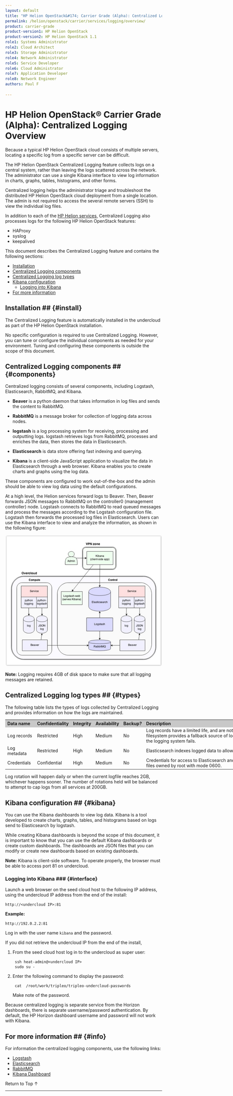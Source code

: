 ```yaml
---
layout: default
title: "HP Helion OpenStack&#174; Carrier Grade (Alpha): Centralized Logging Overview"
permalink: /helion/openstack/carrier/services/logging/overview/
product: carrier-grade
product-version1: HP Helion OpenStack
product-version2: HP Helion OpenStack 1.1
role1: Systems Administrator 
role2: Cloud Architect 
role3: Storage Administrator 
role4: Network Administrator 
role5: Service Developer 
role6: Cloud Administrator 
role7: Application Developer 
role8: Network Engineer 
authors: Paul F

---
```

<!--UNDER REVISION-->

<script>

function PageRefresh {
onLoad="window.refresh"
}

PageRefresh();

</script>


# HP Helion OpenStack&#174; Carrier Grade (Alpha): Centralized Logging Overview

Because a typical HP Helion OpenStack cloud consists of multiple servers, locating a specific log from a specific server can be difficult.

The HP Helion OpenStack Centralized Logging feature collects logs on a central system, rather than leaving the logs scattered across the network. The administrator can use a single Kibana interface to view log information in charts, graphs, tables, histograms, and other forms.

Centralized logging helps the administrator triage and troubleshoot the distributed HP Helion OpenStack cloud deployment from a single location. The admin is not required to access the several remote servers (SSH) to view the individual log files.

In addition to each of the [HP Helion services](/helion/openstack/carrier/services/overview/), Centralized Logging also processes logs for the following HP Helion OpenStack features:

- HAProxy
- syslog
- keepalived 

This document describes the Centralized Logging feature and contains the following sections:

* [Installation](#install)
* [Centralized Logging components](#components)
* [Centralized Logging log types](#types)
* [Kibana configuration](#kibana)
	* [Logging into Kibana](#interface)
* [For more information](#info)

## Installation ## {#install}

The Centralized Logging feature is automatically installed in the undercloud as part of the HP Helion OpenStack installation. 

No specific configuration is required to use Centralized Logging. However, you can tune or configure the individual components as needed for your environment. Tuning and configuring these components is outside the scope of this document. 

## Centralized Logging components ## {#components}

Centralized logging consists of several components, including Logstash, Elasticsearch, RabbitMQ, and Kibana. 

* **Beaver** is a python daemon that takes information in log files and sends the content to RabbitMQ.

* **RabbitMQ** is a message broker for collection of logging data across nodes. 

* **logstash** is a log processing system for receiving, processing and outputting logs. logstash retrieves logs from RabbitMQ, processes and enriches the data, then stores the data in Elasticsearch.  

* **Elasticsearch** is data store offering fast indexing and querying.  

* **Kibana** is a client-side JavaScript application to visualize the data in Elasticsearch through a web browser. Kibana enables you to create charts and graphs using the log data. 

These components are configured to work out-of-the-box and the admin should be able to view log data using the default configurations.

At a high level, the Helion services forward logs to Beaver. Then, Beaver forwards JSON messages to RabbitMQ on the controller0 (management controller) node. Logstash connects to RabbitMQ to read queued messages and process the messages according to the Logstash configuration file. Logstash then forwards the processed log files in Elasticsearch. Users can use the Kibana interface to view and analyze the information, as shown in the following figure:

<img src="media/centrallogging75.png">


**Note:** Logging requires 4GB of disk space to make sure that all logging messages are retained. 


## Centralized Logging log types ## {#types}

The following table lists the types of logs collected by Centralized Logging and provides information on how the logs are maintained.

<table style="text-align: left; vertical-align: top; width:1000px;">
<tr style="background-color: #C8C8C8;">
<th>Data name</th><th>Confidentiality</th><th>Integrity</th><th>
Availability</th><th>Backup?</th><th>Description</th></tr>
<tr>
<td>Log records</td><td>Restricted</td><td>High</td><td>Medium</td><td>No</td><td>Log records have a limited life, and are not archived. The log file on the local filesystem provides a fallback source of logging data (up to 20GB or 45 days) if the logging system fails.</td></tr>
<tr>
<td>Log metadata</td><td>Restricted</td><td>High</td><td>Medium</td><td>No</td><td>Elasticsearch indexes logged data to allow flexible searching.</td></tr>
<tr>
<td>Credentials</td><td>Confidential</td><td>High</td><td>Medium</td><td>No</td><td>Credentials for access to Elasticsearch and RabbitMQ are stored in configuration files owned by root with mode 0600.</td></tr>
</table>

Log rotation will happen daily or when the current logfile reaches 2GB, whichever happens sooner. The number of rotations held will be balanced to attempt to cap logs from all services at 200GB. 



## Kibana configuration ## {#kibana}

You can use the Kibana dashboards to view log data. Kibana is a tool developed to create charts, graphs, tables, and histograms based on logs send to Elasticsearch by logstash. 

While creating Kibana dashboards is beyond the scope of this document, it is important to know that you can use the default Kibana dashboards or create custom dashboards. The dashboards are JSON files that you can modify or create new dashboards based on existing dashboards.

**Note:** Kibana is client-side software. To operate properly, the browser must be able to access port 81 on undercloud. 

### Logging into Kibana ### {#interface}

Launch a web browser on the seed cloud host to the following IP address, using the undercloud IP address from the end of the install:

	http://<undercloud IP>:81 

**Example:**

	http://192.0.2.2:81

Log in with the user name `kibana` and the password.

If you did not retrieve the undercloud IP from the end of the install, 

1. From the seed cloud host log in to the undercloud as super user:

		ssh heat-admin@<undercloud IP> 
		sudo su - 

2. Enter the following command to display the password:

		cat  /root/work/tripleo/tripleo-undercloud-passwords

	Make note of the password.

Because centralized logging is separate service from the Horizon dashboards, there is separate username/password authentication. By default, the HP Horizon dashboard username and password will not work with Kibana.

## For more information ## {#info}

For information the centralized logging components, use the following links: 

* [Logstash](http://logstash.net/) 
* [Elasticsearch](http://www.elasticsearch.org/)
* [RabbitMQ](http://www.rabbitmq.com/)
* [Kibana Dashboard](http://www.elasticsearch.org/guide/en/kibana/current/_dashboard_schema.html)

 <a href="#top" style="padding:14px 0px 14px 0px; text-decoration: none;"> Return to Top &#8593; </a>

----

